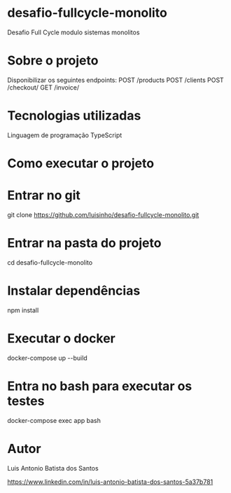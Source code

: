 # desafio-fullcycle-monolito
Desafio Full Cycle modulo sistemas monolitos
# Sobre o projeto
  Disponibilizar os seguintes endpoints:
  POST /products
  POST /clients
  POST /checkout/
  GET /invoice/<id>

# Tecnologias utilizadas
  Linguagem de programação TypeScript

# Como executar o projeto
  # Entrar no git
  git clone https://github.com/luisinho/desafio-fullcycle-monolito.git

  # Entrar na pasta do projeto
  cd desafio-fullcycle-monolito

  # Instalar dependências
  npm install

  # Executar o docker
  docker-compose up --build

  # Entra no bash para executar os testes
  docker-compose exec app bash

# Autor

Luis Antonio Batista dos Santos

https://www.linkedin.com/in/luis-antonio-batista-dos-santos-5a37b781
